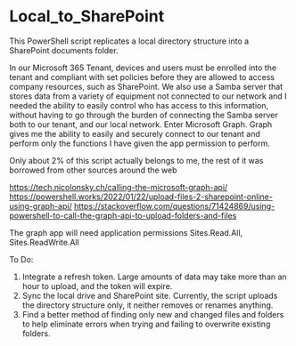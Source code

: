 # Local_to_SharePoint

This PowerShell script replicates a local directory structure into a SharePoint documents folder.

In our Microsoft 365 Tenant, devices and users must be enrolled into the tenant and compliant with set policies before they are allowed to access company resources, such as SharePoint. We also use a Samba server that stores data from a variety of equipment not connected to our network and I needed the ability to easily control who has access to this information, without having to go through the burden of connecting the Samba server both to our tenant, and our local network. Enter Microsoft Graph. Graph gives me the ability to easily and securely connect to our tenant and perform only the functions I have given the app permission to perform.

Only about 2% of this script actually belongs to me, the rest of it was borrowed from other sources around the web

https://tech.nicolonsky.ch/calling-the-microsoft-graph-api/
https://powershell.works/2022/01/22/upload-files-2-sharepoint-online-using-graph-api/
https://stackoverflow.com/questions/71424869/using-powershell-to-call-the-graph-api-to-upload-folders-and-files

The graph app will need application permissions Sites.Read.All, Sites.ReadWrite.All

To Do:
1. Integrate a refresh token. Large amounts of data may take more than an hour to upload, and the token will expire.
2. Sync the local drive and SharePoint site. Currently, the script uploads the directory structure only, it neither removes or renames anything.
3. Find a better method of finding only new and changed files and folders to help eliminate errors when trying and failing to overwrite existing folders.
